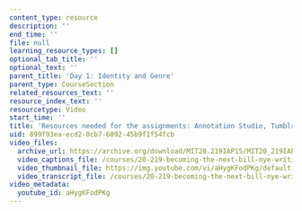 ```yaml
---
content_type: resource
description: ''
end_time: ''
file: null
learning_resource_types: []
optional_tab_title: ''
optional_text: ''
parent_title: 'Day 1: Identity and Genre'
parent_type: CourseSection
related_resources_text: ''
resource_index_text: ''
resourcetype: Video
start_time: ''
title: 'Resources needed for the assignments: Annotation Studio, Tumblr, and YouTube'
uid: 899f93ea-ecd2-0cb7-6092-45b9f1f54fcb
video_files:
  archive_url: https://archive.org/download/MIT20.219IAP15/MIT20_219IAP15_D01P3_300k.mp4
  video_captions_file: /courses/20-219-becoming-the-next-bill-nye-writing-and-hosting-the-educational-show-january-iap-2015/e5ed14ea1b2353969b9f2e435197f5e4_aHygKFodPKg.vtt
  video_thumbnail_file: https://img.youtube.com/vi/aHygKFodPKg/default.jpg
  video_transcript_file: /courses/20-219-becoming-the-next-bill-nye-writing-and-hosting-the-educational-show-january-iap-2015/3f281960dd23c9fc30790ded753f962d_aHygKFodPKg.pdf
video_metadata:
  youtube_id: aHygKFodPKg
---
```

